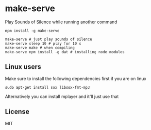 # make-serve

Play Sounds of Silence while running another command

```
npm install -g make-serve

make-serve # just play sounds of silence
make-serve sleep 10 # play for 10 s
make-serve make # when compiling
make-serve npm install -g dat # installing node modules
```

## Linux users

Make sure to install the following dependencies first if you are on linux

```
sudo apt-get install sox libsox-fmt-mp3
```

Alternatively you can install mplayer and it'll just use that

## License

MIT
